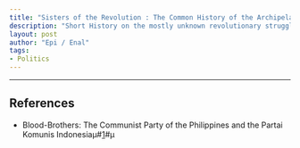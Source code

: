 ```yaml
---
title: "Sisters of the Revolution : The Common History of the Archipelago Struggle"
description: "Short History on the mostly unknown revolutionary struggles between the Philippines-Indonesia-Malaysia"
layout: post
author:	"Epi / Enal"
tags:
- Politics
---
```


---

## References

- Blood-Brothers: The Communist Party of the Philippines and the Partai Komunis Indonesiaµ#[1]("https://www.jstage.jst.go.jp/article/seas/7/1/7_13/_pdf/-char/en")#µ
